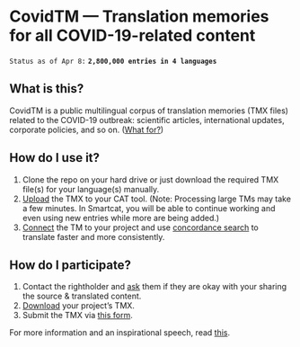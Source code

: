 # CovidTM — Translation memories for all COVID-19-related content

`Status as of Apr 8:` **`2,800,000 entries in 4 languages`**

## What is this?

CovidTM is a public multilingual corpus of translation memories (TMX files) related to the COVID-19 outbreak: scientific articles, international updates, corporate policies, and so on. ([What for?](https://www.smartcat.ai/blog/covidtm/))

## How do I use it?

1. Clone the repo on your hard drive or just download the required TMX file(s) for your language(s) manually.
2. [Upload](https://gyazo.com/94bca1f9b2d19044c8f89efc4320345d) the TMX to your CAT tool. (Note: Processing large TMs may take a few minutes. In Smartcat, you will be able to continue working and even using new entries while more are being added.)
3. [Connect](https://gyazo.com/0568a3dd57ffc2a77c40f110d9e57c50) the TM to your project and use [concordance search](https://gyazo.com/5e13fd014b57948565e4f362717e2b54) to translate faster and more consistently.

## How do I participate?

1. Contact the rightholder and [ask](https://www.smartcat.ai/blog/covidtm/#inquiry) them if they are okay with your sharing the source & translated content.
2. [Download](https://gyazo.com/a2b69dbb117ffbbcc86d7b08c8ad2ad4) your project’s TMX.
3. Submit the TMX via [this form](https://bit.ly/covidtm-submit).

For more information and an inspirational speech, read [this](https://www.smartcat.ai/blog/covidtm).
